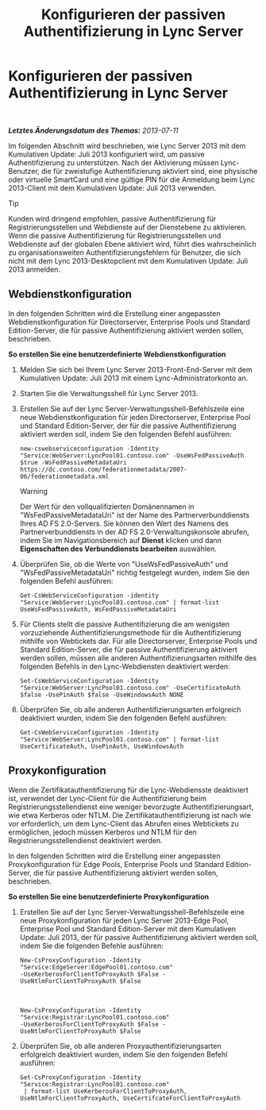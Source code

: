﻿---
title: Konfigurieren der passiven Authentifizierung in Lync Server
TOCTitle: Konfigurieren der passiven Authentifizierung in Lync Server
ms:assetid: 9a904b8d-9fce-4abf-be73-5c8e48cfb53a
ms:mtpsurl: https://technet.microsoft.com/de-de/library/Dn308569(v=OCS.15)
ms:contentKeyID: 56269320
ms.date: 05/19/2016
mtps_version: v=OCS.15
ms.translationtype: HT
---

# Konfigurieren der passiven Authentifizierung in Lync Server

 

_**Letztes Änderungsdatum des Themas:** 2013-07-11_

Im folgenden Abschnitt wird beschrieben, wie Lync Server 2013 mit dem Kumulativen Update: Juli 2013 konfiguriert wird, um passive Authentifizierung zu unterstützen. Nach der Aktivierung müssen Lync-Benutzer, die für zweistufige Authentifizierung aktiviert sind, eine physische oder virtuelle SmartCard und eine gültige PIN für die Anmeldung beim Lync 2013-Client mit dem Kumulativen Update: Juli 2013 verwenden.


> [!TIP]
> Kunden wird dringend empfohlen, passive Authentifizierung für Registrierungsstellen und Webdienste auf der Dienstebene zu aktivieren. Wenn die passive Authentifizierung für Registrierungsstellen und Webdienste auf der globalen Ebene aktiviert wird, führt dies wahrscheinlich zu organisationsweiten Authentifizierungsfehlern für Benutzer, die sich nicht mit dem Lync 2013-Desktopclient mit dem Kumulativen Update: Juli 2013 anmelden.



## Webdienstkonfiguration

In den folgenden Schritten wird die Erstellung einer angepassten Webdienstkonfiguration für Directorserver, Enterprise Pools und Standard Edition-Server, die für passive Authentifizierung aktiviert werden sollen, beschrieben.

**So erstellen Sie eine benutzerdefinierte Webdienstkonfiguration**

1.  Melden Sie sich bei Ihrem Lync Server 2013-Front-End-Server mit dem Kumulativen Update: Juli 2013 mit einem Lync-Administratorkonto an.

2.  Starten Sie die Verwaltungsshell für Lync Server 2013.

3.  Erstellen Sie auf der Lync Server-Verwaltungsshell-Befehlszeile eine neue Webdienstkonfiguration für jeden Directorserver, Enterprise Pool und Standard Edition-Server, der für die passive Authentifizierung aktiviert werden soll, indem Sie den folgenden Befehl ausführen:
    
        new-cswebserviceconfiguration -Identity "Service:WebServer:LyncPool01.contoso.com" -UseWsFedPassiveAuth $true -WsFedPassiveMetadataUri https://dc.contoso.com/federationmetadata/2007-06/federationmetadata.xml
    

    > [!WARNING]
    > Der Wert für den vollqualifizierten Domänennamen in "WsFedPassiveMetadataUri" ist der Name des Partnerverbunddiensts Ihres AD FS 2.0-Servers. Sie können den Wert des Namens des Partnerverbunddiensts in der AD FS 2.0-Verwaltungskonsole abrufen, indem Sie im Navigationsbereich auf <STRONG>Dienst</STRONG> klicken und dann <STRONG>Eigenschaften des Verbunddiensts bearbeiten</STRONG> auswählen.



4.  Überprüfen Sie, ob die Werte von "UseWsFedPassiveAuth" und "WsFedPassiveMetadataUri" richtig festgelegt wurden, indem Sie den folgenden Befehl ausführen:
    
        Get-CsWebServiceConfiguration -identity "Service:WebServer:LyncPool01.contoso.com" | format-list UseWsFedPassiveAuth, WsFedPassiveMetadataUri

5.  Für Clients stellt die passive Authentifizierung die am wenigsten vorzuziehende Authentifizierungsmethode für die Authentifizierung mithilfe von Webtickets dar. Für alle Directorserver, Enterprise Pools und Standard Edition-Server, die für passive Authentifizierung aktiviert werden sollen, müssen alle anderen Authentifizierungsarten mithilfe des folgenden Befehls in den Lync-Webdiensten deaktiviert werden:
    
        Set-CsWebServiceConfiguration -Identity "Service:WebServer:LyncPool01.contoso.com" -UseCertificateAuth $false -UsePinAuth $false -UseWindowsAuth NONE

6.  Überprüfen Sie, ob alle anderen Authentifizierungsarten erfolgreich deaktiviert wurden, indem Sie den folgenden Befehl ausführen:
    
        Get-CsWebServiceConfiguration -Identity "Service:WebServer:LyncPool01.contoso.com" | format-list UseCertificateAuth, UsePinAuth, UseWindowsAuth

## Proxykonfiguration

Wenn die Zertifikatauthentifizierung für die Lync-Webdiensste deaktiviert ist, verwendet der Lync-Client für die Authentifizierung beim Registrierungsstellendienst eine weniger bevorzugte Authentifizierungsart, wie etwa Kerberos oder NTLM. Die Zertifikatauthentifizierung ist nach wie vor erforderlich, um dem Lync-Client das Abrufen eines Webtickets zu ermöglichen, jedoch müssen Kerberos und NTLM für den Registrierungsstellendienst deaktiviert werden.

In den folgenden Schritten wird die Erstellung einer angepassten Proxykonfiguration für Edge Pools, Enterprise Pools und Standard Edition-Server, die für passive Authentifizierung aktiviert werden sollen, beschrieben.

**So erstellen Sie eine benutzerdefinierte Proxykonfiguration**

1.  Erstellen Sie auf der Lync Server-Verwaltungsshell-Befehlszeile eine neue Proxykonfiguration für jeden Lync Server 2013-Edge Pool, Enterprise Pool und Standard Edition-Server mit dem Kumulativen Update: Juli 2013, der für passive Authentifizierung aktiviert werden soll, indem Sie die folgenden Befehle ausführen:
    
        New-CsProxyConfiguration -Identity "Service:EdgeServer:EdgePool01.contoso.com" 
        -UseKerberosForClientToProxyAuth $False -UseNtlmForClientToProxyAuth $False

       &nbsp;
    
        New-CsProxyConfiguration -Identity "Service:Registrar:LyncPool01.contoso.com" 
        -UseKerberosForClientToProxyAuth $False -UseNtlmForClientToProxyAuth $False

2.  Überprüfen Sie, ob alle anderen Proxyauthentifizierungsarten erfolgreich deaktiviert wurden, indem Sie den folgenden Befehl ausführen:
    
        Get-CsProxyConfiguration -Identity "Service:Registrar:LyncPool01.contoso.com"
         | format-list UseKerberosForClientToProxyAuth, UseNtlmForClientToProxyAuth, UseCertifcateForClientToProxyAuth

